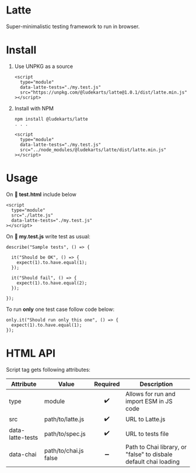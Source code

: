 # Latte

Super-minimalistic testing framework to run in browser.

# Install

1. Use UNPKG as a source
   ```
   <script
     type="module"
     data-latte-tests="./my.test.js"
     src="https://unpkg.com/@ludekarts/latte@1.0.1/dist/latte.min.js"
   ></script>
   ```
1. Install with NPM

   ```
   npm install @ludekarts/latte
   . . .

   <script
     type="module"
     data-latte-tests="./my.test.js"
     src="../node_modules/@ludekarts/latte/dist/latte.min.js"
   ></script>
   ```

# Usage

On **📝 test.html** include below

```
<script
  type="module"
  src="./latte.js"
  data-latte-tests="./my.test.js"
></script>
```

On **📝 my.test.js** write test as usual:

```
describe("Sample tests", () => {

  it("Should be OK", () => {
    expect(1).to.have.equal(1);
  });

  it("Should fail", () => {
    expect(1).to.have.equal(2);
  });

});
```

To run **only** one test case follow code below:

```
only.it("Should run only this one", () => {
  expect(1).to.have.equal(1);
});
```

# HTML API

Script tag gets following attributes:

| Attribute        | Value                 | Required | Description                                                      |
| ---------------- | --------------------- | :------: | ---------------------------------------------------------------- |
| type             | module                |    ✔️    | Allows for run and import ESM in JS code                         |
| src              | path/to/latte.js      |    ✔️    | URL to Latte.js                                                  |
| data-latte-tests | path/to/spec.js       |    ✔️    | URL to tests file                                                |
| data-chai        | path/to/chai.js false |    ➖    | Path to Chai library, or "false" to disbale default chai loading |
